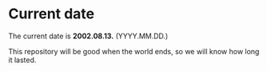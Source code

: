 # Current date

The current date is **2002.08.13.** (YYYY.MM.DD.)

This repository will be good when the world ends, so we will know how long it lasted.
